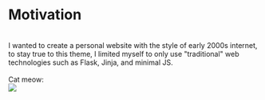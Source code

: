 <h1>Motivation</h1><div><br></div><div>I wanted to create a personal website with the style of early 2000s internet, to stay true to this theme, I limited myself to only use "traditional" web technologies such as Flask, Jinja, and minimal JS.&nbsp;&nbsp;</div><div><span style="background-color: rgb(255 255 255 / var(--tw-bg-opacity));"><br></span></div><div><span style="background-color: rgb(255 255 255 / var(--tw-bg-opacity));">Cat meow:</span></div><div><img src="https://images.pexels.com/photos/45201/kitty-cat-kitten-pet-45201.jpeg"></div>